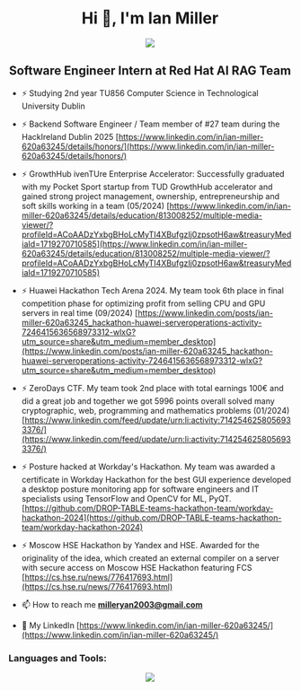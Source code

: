 <h1 align="center">Hi 👋, I'm Ian Miller</h1>
<p align="center">
  <a href="https://www.redhat.com/en">
    <img src="https://skillicons.dev/icons?i=redhat" />
  </a>
</p>
<h2 align="center">Software Engineer Intern at Red Hat AI RAG Team </h2>

- ⚡ Studying 2nd year TU856 Computer Science in Technological University Dublin

- ⚡ Backend Software Engineer / Team member of #27 team during the HackIreland Dublin 2025  [https://www.linkedin.com/in/ian-miller-620a63245/details/honors/](https://www.linkedin.com/in/ian-miller-620a63245/details/honors/)
  
- ⚡ GrowthHub ivenTUre Enterprise Accelerator: Successfully graduated with my Pocket Sport startup from TUD GrowthHub accelerator and gained strong project management, ownership, entrepreneurship and soft skills working in a team (05/2024) [https://www.linkedin.com/in/ian-miller-620a63245/details/education/813008252/multiple-media-viewer/?profileId=ACoAADzYxbgBHoLcMyTI4XBufgzIj0zpsotH6aw&treasuryMediaId=1719270710585](https://www.linkedin.com/in/ian-miller-620a63245/details/education/813008252/multiple-media-viewer/?profileId=ACoAADzYxbgBHoLcMyTI4XBufgzIj0zpsotH6aw&treasuryMediaId=1719270710585)
  
- ⚡ Huawei Hackathon Tech Arena 2024. My team took 6th place in final competition phase for optimizing profit from selling CPU and GPU servers in real time (09/2024) [https://www.linkedin.com/posts/ian-miller-620a63245_hackathon-huawei-serveroperations-activity-7246415636568973312-wlxG?utm_source=share&utm_medium=member_desktop](https://www.linkedin.com/posts/ian-miller-620a63245_hackathon-huawei-serveroperations-activity-7246415636568973312-wlxG?utm_source=share&utm_medium=member_desktop)
  
- ⚡ ZeroDays CTF. My team took 2nd place with total earnings 100€ and did a great job and together we got 5996 points overall solved many cryptographic, web, programming and mathematics problems (01/2024) [https://www.linkedin.com/feed/update/urn:li:activity:7142546258056933376/](https://www.linkedin.com/feed/update/urn:li:activity:7142546258056933376/)
  
- ⚡ Posture hacked at Workday's Hackathon. My team was awarded a certificate in Workday Hackathon for the best GUI experience developed a desktop posture monitoring app for software engineers and IT specialists using TensorFlow and OpenCV for ML, PyQT. [https://github.com/DROP-TABLE-teams-hackathon-team/workday-hackathon-2024](https://github.com/DROP-TABLE-teams-hackathon-team/workday-hackathon-2024)
  
- ⚡ Moscow HSE Hackathon by Yandex and HSE. Awarded for the originality of the idea, which created an external compiler on a server with secure access on Moscow HSE Hackathon featuring FCS [https://cs.hse.ru/news/776417693.html](https://cs.hse.ru/news/776417693.html)

- 📫 How to reach me **milleryan2003@gmail.com**

- 📄 My LinkedIn [https://www.linkedin.com/in/ian-miller-620a63245/](https://www.linkedin.com/in/ian-miller-620a63245/)

<h3 align="left">Languages and Tools:</h3>
<p align="center">
  <a href="https://skillicons.dev">
    <img src="https://skillicons.dev/icons?i=golang,python,js,c,django,react,php,linux,ubuntu,docker,kubernetes,postgres,mysql,redis,nginx,redhat,aws,azure,postman,bash,git,vim" />
  </a>
</p>
